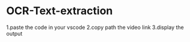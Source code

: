 # OCR-Text-extraction

1.paste the code in your vscode
2.copy path the video link
3.display the output
